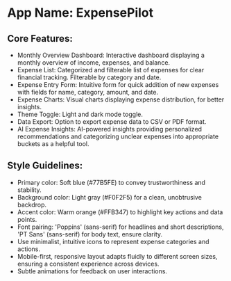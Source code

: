 # **App Name**: ExpensePilot

## Core Features:

- Monthly Overview Dashboard: Interactive dashboard displaying a monthly overview of income, expenses, and balance.
- Expense List: Categorized and filterable list of expenses for clear financial tracking. Filterable by category and date.
- Expense Entry Form: Intuitive form for quick addition of new expenses with fields for name, category, amount, and date.
- Expense Charts: Visual charts displaying expense distribution, for better insights.
- Theme Toggle: Light and dark mode toggle.
- Data Export: Option to export expense data to CSV or PDF format.
- AI Expense Insights: AI-powered insights providing personalized recommendations and categorizing unclear expenses into appropriate buckets as a helpful tool.

## Style Guidelines:

- Primary color: Soft blue (#77B5FE) to convey trustworthiness and stability.
- Background color: Light gray (#F0F2F5) for a clean, unobtrusive backdrop.
- Accent color: Warm orange (#FFB347) to highlight key actions and data points.
- Font pairing: 'Poppins' (sans-serif) for headlines and short descriptions, 'PT Sans' (sans-serif) for body text, ensure clarity.
- Use minimalist, intuitive icons to represent expense categories and actions.
- Mobile-first, responsive layout adapts fluidly to different screen sizes, ensuring a consistent experience across devices.
- Subtle animations for feedback on user interactions.